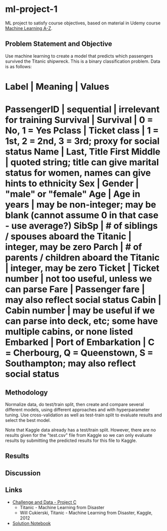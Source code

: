 # ml-project-1
ML project to satisfy course objectives, based on material in 
Udemy course [Machine Learning A-Z](https://www.superdatascience.com/pages/machine-learning).

## Problem Statement and Objective
Use machine learning to create a model that predicts which passengers survived the Titanic shipwreck.
This is a binary classification problem.   Data is as follows:

Label    | Meaning | Values
====
PassengerID | sequential     | irrelevant for training
Survival    |	Survival     |	0 = No, 1 = Yes
Pclass	    | Ticket class	 | 1 = 1st, 2 = 2nd, 3 = 3rd; proxy for social status
Name        | Last, Title First Middle | quoted string; title can give marital status for women, names can give hints to ethnicity
Sex	        | Gender         | "male" or "female"
Age	        | Age in years	 | may be non-integer; may be blank (cannot assume 0 in that case - use average?)
SibSp	    | # of siblings / spouses aboard the Titanic | integer, may be zero
Parch	    | # of parents / children aboard the Titanic | integer, may be zero
Ticket	    | Ticket number	 | not too useful, unless we can parse
Fare	    | Passenger fare | may also reflect social status
Cabin	    | Cabin number	 | may be useful if we can parse into deck, etc; some have multiple cabins, or none listed
Embarked	| Port of Embarkation |	C = Cherbourg, Q = Queenstown, S = Southampton; may also reflect social status
====

## Methodology
Normalize data, do test/train split, then create and compare several different models,
using different approaches and with hyperparameter tuning.  Use cross-validation as well as
test-train split to evaluate results and select the best model.

Note that Kaggle data already has a test/train split.   However, there are no results given for the "test.csv" file
from Kaggle so we can only evaluate results by submitting the predicted results for this file to Kaggle.

## Results

## Discussion 

## Links
* [Challenge and Data - Project C](https://www.kaggle.com/competitions/titanic)
   - Titanic - Machine Learning from Disaster
   - Will Cukierski, Titanic - Machine Learning from Disaster, Kaggle, 2012
* [Solution Notebook](solution.ipynb)
